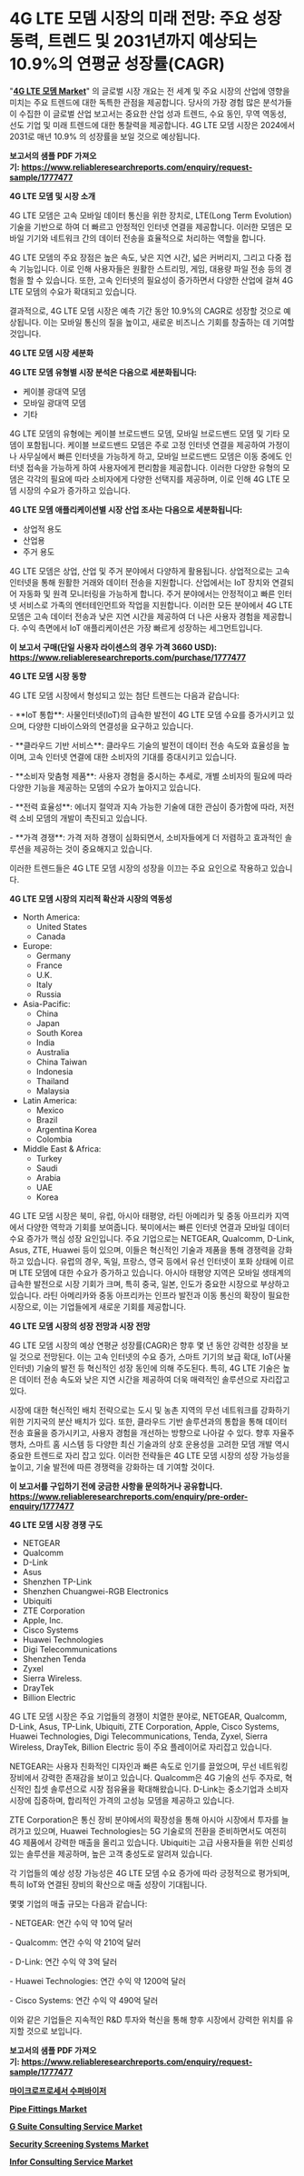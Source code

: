 <p><h1>4G LTE 모뎀 시장의 미래 전망: 주요 성장 동력, 트렌드 및 2031년까지 예상되는 10.9%의 연평균 성장률(CAGR)</h1></p><p>"<strong><a href="https://www.reliableresearchreports.com/global-4g-lte-modems-market-r1777477?utm_campaign=105&utm_medium=7&utm_source=Github&utm_content=ia&utm_term=28112024&utm_id=4g-lte-modems">4G LTE 모뎀 Market</a></strong>" 의 글로벌 시장 개요는 전 세계 및 주요 시장의 산업에 영향을 미치는 주요 트렌드에 대한 독특한 관점을 제공합니다. 당사의 가장 경험 많은 분석가들이 수집한 이 글로벌 산업 보고서는 중요한 산업 성과 트렌드, 수요 동인, 무역 역동성, 선도 기업 및 미래 트렌드에 대한 통찰력을 제공합니다. 4G LTE 모뎀 시장은 2024에서 2031로 매년 10.9% 의 성장률을 보일 것으로 예상됩니다.&nbsp;</p>
<p><strong>보고서의 샘플 PDF 가져오기:&nbsp;<a href="https://www.reliableresearchreports.com/enquiry/request-sample/1777477?utm_campaign=105&utm_medium=7&utm_source=Github&utm_content=ia&utm_term=28112024&utm_id=4g-lte-modems">https://www.reliableresearchreports.com/enquiry/request-sample/1777477</a></strong></p>
<p><strong>4G LTE 모뎀 및 시장 소개</strong></p>
<p><p>4G LTE 모뎀은 고속 모바일 데이터 통신을 위한 장치로, LTE(Long Term Evolution) 기술을 기반으로 하여 더 빠르고 안정적인 인터넷 연결을 제공합니다. 이러한 모뎀은 모바일 기기와 네트워크 간의 데이터 전송을 효율적으로 처리하는 역할을 합니다.</p><p>4G LTE 모뎀의 주요 장점은 높은 속도, 낮은 지연 시간, 넓은 커버리지, 그리고 다중 접속 기능입니다. 이로 인해 사용자들은 원활한 스트리밍, 게임, 대용량 파일 전송 등의 경험을 할 수 있습니다. 또한, 고속 인터넷의 필요성이 증가하면서 다양한 산업에 걸쳐 4G LTE 모뎀의 수요가 확대되고 있습니다.</p><p>결과적으로, 4G LTE 모뎀 시장은 예측 기간 동안 10.9%의 CAGR로 성장할 것으로 예상됩니다. 이는 모바일 통신의 질을 높이고, 새로운 비즈니스 기회를 창출하는 데 기여할 것입니다.</p></p>
<p><strong>4G LTE 모뎀 시장 세분화</strong></p>
<p><strong>4G LTE 모뎀 유형별 시장 분석은 다음으로 세분화됩니다:</strong></p>
<p><ul><li>케이블 광대역 모뎀</li><li>모바일 광대역 모뎀</li><li>기타</li></ul></p>
<p><p>4G LTE 모뎀의 유형에는 케이블 브로드밴드 모뎀, 모바일 브로드밴드 모뎀 및 기타 모뎀이 포함됩니다. 케이블 브로드밴드 모뎀은 주로 고정 인터넷 연결을 제공하여 가정이나 사무실에서 빠른 인터넷을 가능하게 하고, 모바일 브로드밴드 모뎀은 이동 중에도 인터넷 접속을 가능하게 하여 사용자에게 편리함을 제공합니다. 이러한 다양한 유형의 모뎀은 각각의 필요에 따라 소비자에게 다양한 선택지를 제공하며, 이로 인해 4G LTE 모뎀 시장의 수요가 증가하고 있습니다.</p></p>
<p><strong>4G LTE 모뎀 애플리케이션별 시장 산업 조사는 다음으로 세분화됩니다:</strong></p>
<p><ul><li>상업적 용도</li><li>산업용</li><li>주거 용도</li></ul></p>
<p><p>4G LTE 모뎀은 상업, 산업 및 주거 분야에서 다양하게 활용됩니다. 상업적으로는 고속 인터넷을 통해 원활한 거래와 데이터 전송을 지원합니다. 산업에서는 IoT 장치와 연결되어 자동화 및 원격 모니터링을 가능하게 합니다. 주거 분야에서는 안정적이고 빠른 인터넷 서비스로 가족의 엔터테인먼트와 작업을 지원합니다. 이러한 모든 분야에서 4G LTE 모뎀은 고속 데이터 전송과 낮은 지연 시간을 제공하여 더 나은 사용자 경험을 제공합니다. 수익 측면에서 IoT 애플리케이션은 가장 빠르게 성장하는 세그먼트입니다.</p></p>
<p><strong>이 보고서 구매(단일 사용자 라이센스의 경우 가격 3660 USD): <a href="https://www.reliableresearchreports.com/purchase/1777477?utm_campaign=105&utm_medium=7&utm_source=Github&utm_content=ia&utm_term=28112024&utm_id=4g-lte-modems">https://www.reliableresearchreports.com/purchase/1777477</a></strong></p>
<p><strong>4G LTE 모뎀 시장 동향</strong></p>
<p><p>4G LTE 모뎀 시장에서 형성되고 있는 첨단 트렌드는 다음과 같습니다:</p><p>- **IoT 통합**: 사물인터넷(IoT)의 급속한 발전이 4G LTE 모뎀 수요를 증가시키고 있으며, 다양한 디바이스와의 연결성을 요구하고 있습니다.  </p><p>- **클라우드 기반 서비스**: 클라우드 기술의 발전이 데이터 전송 속도와 효율성을 높이며, 고속 인터넷 연결에 대한 소비자의 기대를 증대시키고 있습니다.  </p><p>- **소비자 맞춤형 제품**: 사용자 경험을 중시하는 추세로, 개별 소비자의 필요에 따라 다양한 기능을 제공하는 모뎀의 수요가 높아지고 있습니다.  </p><p>- **전력 효율성**: 에너지 절약과 지속 가능한 기술에 대한 관심이 증가함에 따라, 저전력 소비 모뎀의 개발이 촉진되고 있습니다.  </p><p>- **가격 경쟁**: 가격 저하 경쟁이 심화되면서, 소비자들에게 더 저렴하고 효과적인 솔루션을 제공하는 것이 중요해지고 있습니다.</p><p>이러한 트렌드들은 4G LTE 모뎀 시장의 성장을 이끄는 주요 요인으로 작용하고 있습니다.</p></p>
<p><strong>4G LTE 모뎀 시장의 지리적 확산과 시장의 역동성</strong></p>
<p><ul>
    <li>
        North America:
        <ul>
            <li>United States</li>
            <li>Canada</li>
        </ul>
    </li>
    <li>
        Europe:
        <ul>
            <li>Germany</li>
            <li>France</li>
            <li>U.K.</li>
            <li>Italy</li>
            <li>Russia</li>
        </ul>
    </li>
    <li>
        Asia-Pacific:
        <ul>
            <li>China</li>
            <li>Japan</li>
            <li>South Korea</li>
            <li>India</li>
            <li>Australia</li>
            <li>China Taiwan</li>
            <li>Indonesia</li>
            <li>Thailand</li>
            <li>Malaysia</li>
        </ul>
    </li>
    <li>
        Latin America:
        <ul>
            <li>Mexico</li>
            <li>Brazil</li>
            <li>Argentina Korea</li>
            <li>Colombia</li>
        </ul>
    </li>
    <li>
        Middle East & Africa:
        <ul>
            <li>Turkey</li>
            <li>Saudi</li>
            <li>Arabia</li>
            <li>UAE</li>
            <li>Korea</li>
        </ul>
    </li>
    </ul></p>
<p><p>4G LTE 모뎀 시장은 북미, 유럽, 아시아 태평양, 라틴 아메리카 및 중동 아프리카 지역에서 다양한 역학과 기회를 보여줍니다. 북미에서는 빠른 인터넷 연결과 모바일 데이터 수요 증가가 핵심 성장 요인입니다. 주요 기업으로는 NETGEAR, Qualcomm, D-Link, Asus, ZTE, Huawei 등이 있으며, 이들은 혁신적인 기술과 제품을 통해 경쟁력을 강화하고 있습니다. 유럽의 경우, 독일, 프랑스, 영국 등에서 유선 인터넷이 포화 상태에 이르며 LTE 모뎀에 대한 수요가 증가하고 있습니다. 아시아 태평양 지역은 모바일 생태계의 급속한 발전으로 시장 기회가 크며, 특히 중국, 일본, 인도가 중요한 시장으로 부상하고 있습니다. 라틴 아메리카와 중동 아프리카는 인프라 발전과 이동 통신의 확장이 필요한 시장으로, 이는 기업들에게 새로운 기회를 제공합니다.</p></p>
<p><strong>4G LTE 모뎀 시장의 성장 전망과 시장 전망</strong></p>
<p><p>4G LTE 모뎀 시장의 예상 연평균 성장률(CAGR)은 향후 몇 년 동안 강력한 성장을 보일 것으로 전망된다. 이는 고속 인터넷의 수요 증가, 스마트 기기의 보급 확대, IoT(사물인터넷) 기술의 발전 등 혁신적인 성장 동인에 의해 주도된다. 특히, 4G LTE 기술은 높은 데이터 전송 속도와 낮은 지연 시간을 제공하여 더욱 매력적인 솔루션으로 자리잡고 있다.</p><p>시장에 대한 혁신적인 배치 전략으로는 도시 및 농촌 지역의 무선 네트워크를 강화하기 위한 기지국의 분산 배치가 있다. 또한, 클라우드 기반 솔루션과의 통합을 통해 데이터 전송 효율을 증가시키고, 사용자 경험을 개선하는 방향으로 나아갈 수 있다. 향후 자율주행차, 스마트 홈 시스템 등 다양한 최신 기술과의 상호 운용성을 고려한 모뎀 개발 역시 중요한 트렌드로 자리 잡고 있다. 이러한 전략들은 4G LTE 모뎀 시장의 성장 가능성을 높이고, 기술 발전에 따른 경쟁력을 강화하는 데 기여할 것이다.</p></p>
<p><strong>이 보고서를 구입하기 전에 궁금한 사항을 문의하거나 공유합니다. <a href="https://www.reliableresearchreports.com/enquiry/pre-order-enquiry/1777477?utm_campaign=105&utm_medium=7&utm_source=Github&utm_content=ia&utm_term=28112024&utm_id=4g-lte-modems">https://www.reliableresearchreports.com/enquiry/pre-order-enquiry/1777477</a></strong></p>
<p><strong>4G LTE 모뎀 시장 경쟁 구도</strong></p>
<p><ul><li>NETGEAR</li><li>Qualcomm</li><li>D-Link</li><li>Asus</li><li>Shenzhen TP-Link</li><li>Shenzhen Chuangwei-RGB Electronics</li><li>Ubiquiti</li><li>ZTE Corporation</li><li>Apple, Inc.</li><li>Cisco Systems</li><li>Huawei Technologies</li><li>Digi Telecommunications</li><li>Shenzhen Tenda</li><li>Zyxel</li><li>Sierra Wireless.</li><li>DrayTek</li><li>Billion Electric</li></ul></p>
<p><p>4G LTE 모뎀 시장은 주요 기업들의 경쟁이 치열한 분야로, NETGEAR, Qualcomm, D-Link, Asus, TP-Link, Ubiquiti, ZTE Corporation, Apple, Cisco Systems, Huawei Technologies, Digi Telecommunications, Tenda, Zyxel, Sierra Wireless, DrayTek, Billion Electric 등이 주요 플레이어로 자리잡고 있습니다.</p><p>NETGEAR는 사용자 친화적인 디자인과 빠른 속도로 인기를 끌었으며, 무선 네트워킹 장비에서 강력한 존재감을 보이고 있습니다. Qualcomm은 4G 기술의 선두 주자로, 혁신적인 칩셋 솔루션으로 시장 점유율을 확대해왔습니다. D-Link는 중소기업과 소비자 시장에 집중하며, 합리적인 가격의 고성능 모뎀을 제공하고 있습니다.</p><p>ZTE Corporation은 통신 장비 분야에서의 확장성을 통해 아시아 시장에서 투자를 늘려가고 있으며, Huawei Technologies는 5G 기술로의 전환을 준비하면서도 여전히 4G 제품에서 강력한 매출을 올리고 있습니다. Ubiquiti는 고급 사용자들을 위한 신뢰성 있는 솔루션을 제공하며, 높은 고객 충성도로 알려져 있습니다.</p><p>각 기업들의 예상 성장 가능성은 4G LTE 모뎀 수요 증가에 따라 긍정적으로 평가되며, 특히 IoT와 연결된 장비의 확산으로 매출 성장이 기대됩니다.</p><p>몇몇 기업의 매출 규모는 다음과 같습니다:</p><p>- NETGEAR: 연간 수익 약 10억 달러</p><p>- Qualcomm: 연간 수익 약 210억 달러</p><p>- D-Link: 연간 수익 약 3억 달러</p><p>- Huawei Technologies: 연간 수익 약 1200억 달러</p><p>- Cisco Systems: 연간 수익 약 490억 달러</p><p>이와 같은 기업들은 지속적인 R&D 투자와 혁신을 통해 향후 시장에서 강력한 위치를 유지할 것으로 보입니다.</p></p>
<p><strong>보고서의 샘플 PDF 가져오기:&nbsp;<a href="https://www.reliableresearchreports.com/enquiry/request-sample/1777477?utm_campaign=105&utm_medium=7&utm_source=Github&utm_content=ia&utm_term=28112024&utm_id=4g-lte-modems">https://www.reliableresearchreports.com/enquiry/request-sample/1777477</a></strong></p>
<p><strong><p><a href="https://github.com/laholand/Market-Research-Report-List-6/blob/main/568260826105.md?utm_campaign=105&utm_medium=7&utm_source=Github&utm_content=ia&utm_term=28112024&utm_id=4g-lte-modems">마이크로프로세서 수퍼바이저</a></p><p><a href="https://github.com/luckyshygirl/Market-Research-Report-List-6/blob/main/pipe-fittings-market.md?utm_campaign=105&utm_medium=7&utm_source=Github&utm_content=ia&utm_term=28112024&utm_id=4g-lte-modems">Pipe Fittings Market</a></p><p><a href="https://issuu.com/reportprime-2/docs/g-suite-consulting-service-market-s_314bb9bb416e9d?utm_campaign=105&utm_medium=7&utm_source=Github&utm_content=ia&utm_term=28112024&utm_id=4g-lte-modems">G Suite Consulting Service Market</a></p><p><a href="https://github.com/vimar16th/Market-Research-Report-List-6/blob/main/security-screening-systems-market.md?utm_campaign=105&utm_medium=7&utm_source=Github&utm_content=ia&utm_term=28112024&utm_id=4g-lte-modems">Security Screening Systems Market</a></p><p><a href="https://issuu.com/reportprime-2/docs/infor-consulting-service-market-siz_870ea82952b2f5?utm_campaign=105&utm_medium=7&utm_source=Github&utm_content=ia&utm_term=28112024&utm_id=4g-lte-modems">Infor Consulting Service Market</a></p></strong></p>
<p></p>